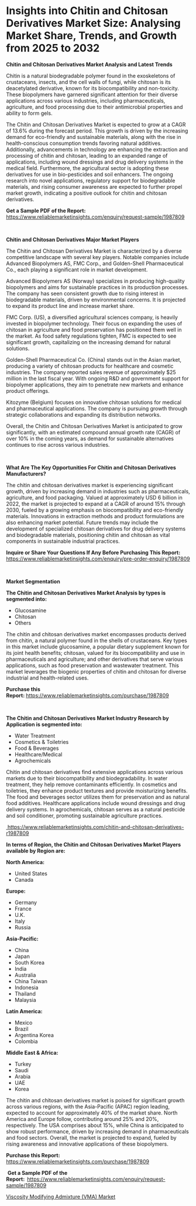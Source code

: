 <p><h1>Insights into Chitin and Chitosan Derivatives Market Size: Analysing Market Share, Trends, and Growth from 2025 to 2032</h1></p><p><strong>Chitin and Chitosan Derivatives Market Analysis and Latest Trends</strong></p>
<p><p>Chitin is a natural biodegradable polymer found in the exoskeletons of crustaceans, insects, and the cell walls of fungi, while chitosan is its deacetylated derivative, known for its biocompatibility and non-toxicity. These biopolymers have garnered significant attention for their diverse applications across various industries, including pharmaceuticals, agriculture, and food processing due to their antimicrobial properties and ability to form gels.</p><p>The Chitin and Chitosan Derivatives Market is expected to grow at a CAGR of 13.6% during the forecast period. This growth is driven by the increasing demand for eco-friendly and sustainable materials, along with the rise in health-conscious consumption trends favoring natural additives. Additionally, advancements in technology are enhancing the extraction and processing of chitin and chitosan, leading to an expanded range of applications, including wound dressings and drug delivery systems in the medical field. Furthermore, the agricultural sector is adopting these derivatives for use in bio-pesticides and soil enhancers. The ongoing research into novel applications, regulatory support for biodegradable materials, and rising consumer awareness are expected to further propel market growth, indicating a positive outlook for chitin and chitosan derivatives.</p></p>
<p><strong>Get a Sample PDF of the Report:&nbsp;</strong> <a href="https://www.reliablemarketinsights.com/enquiry/request-sample/1987809?utm_campaign=3507&utm_medium=2&utm_source=Github&utm_content=ia&utm_term=03042025&utm_id=chitin-and-chitosan-derivatives">https://www.reliablemarketinsights.com/enquiry/request-sample/1987809</a></p>
<p>&nbsp;</p>
<p><strong>Chitin and Chitosan Derivatives Major Market Players</strong></p>
<p><p>The Chitin and Chitosan Derivatives Market is characterized by a diverse competitive landscape with several key players. Notable companies include Advanced Biopolymers AS, FMC Corp., and Golden-Shell Pharmaceutical Co., each playing a significant role in market development.</p><p>Advanced Biopolymers AS (Norway) specializes in producing high-quality biopolymers and aims for sustainable practices in its production processes. The company has seen consistent growth due to rising interest in biodegradable materials, driven by environmental concerns. It is projected to expand its product line and increase market share.</p><p>FMC Corp. (US), a diversified agricultural sciences company, is heavily invested in biopolymer technology. Their focus on expanding the uses of chitosan in agriculture and food preservation has positioned them well in the market. As food safety regulations tighten, FMC is expected to see significant growth, capitalizing on the increasing demand for natural solutions.</p><p>Golden-Shell Pharmaceutical Co. (China) stands out in the Asian market, producing a variety of chitosan products for healthcare and cosmetic industries. The company reported sales revenue of approximately $25 million in the last fiscal year. With ongoing R&D and government support for biopolymer applications, they aim to penetrate new markets and enhance product offerings.</p><p>Kitozyme (Belgium) focuses on innovative chitosan solutions for medical and pharmaceutical applications. The company is pursuing growth through strategic collaborations and expanding its distribution networks.</p><p>Overall, the Chitin and Chitosan Derivatives Market is anticipated to grow significantly, with an estimated compound annual growth rate (CAGR) of over 10% in the coming years, as demand for sustainable alternatives continues to rise across various industries.</p></p>
<p>&nbsp;</p>
<p><strong>What Are The Key Opportunities For Chitin and Chitosan Derivatives Manufacturers?</strong></p>
<p><p>The chitin and chitosan derivatives market is experiencing significant growth, driven by increasing demand in industries such as pharmaceuticals, agriculture, and food packaging. Valued at approximately USD 6 billion in 2022, the market is projected to expand at a CAGR of around 15% through 2030, fueled by a growing emphasis on biocompatibility and eco-friendly materials. Innovations in extraction methods and product formulations are also enhancing market potential. Future trends may include the development of specialized chitosan derivatives for drug delivery systems and biodegradable materials, positioning chitin and chitosan as vital components in sustainable industrial practices.</p></p>
<p><strong>Inquire or Share Your Questions If Any Before Purchasing This Report:</strong> <a href="https://www.reliablemarketinsights.com/enquiry/pre-order-enquiry/1987809?utm_campaign=3507&utm_medium=2&utm_source=Github&utm_content=ia&utm_term=03042025&utm_id=chitin-and-chitosan-derivatives">https://www.reliablemarketinsights.com/enquiry/pre-order-enquiry/1987809</a></p>
<p>&nbsp;</p>
<p><strong>Market Segmentation</strong></p>
<p><strong>The Chitin and Chitosan Derivatives Market Analysis by types is segmented into:</strong></p>
<p><ul><li>Glucosamine</li><li>Chitosan</li><li>Others</li></ul></p>
<p><p>The chitin and chitosan derivatives market encompasses products derived from chitin, a natural polymer found in the shells of crustaceans. Key types in this market include glucosamine, a popular dietary supplement known for its joint health benefits; chitosan, valued for its biocompatibility and use in pharmaceuticals and agriculture; and other derivatives that serve various applications, such as food preservation and wastewater treatment. This market leverages the biogenic properties of chitin and chitosan for diverse industrial and health-related uses.</p></p>
<p><strong>Purchase this Report:&nbsp;</strong><a href="https://www.reliablemarketinsights.com/purchase/1987809?utm_campaign=3507&utm_medium=2&utm_source=Github&utm_content=ia&utm_term=03042025&utm_id=chitin-and-chitosan-derivatives">https://www.reliablemarketinsights.com/purchase/1987809</a></p>
<p>&nbsp;</p>
<p><strong>The Chitin and Chitosan Derivatives Market Industry Research by Application is segmented into:</strong></p>
<p><ul><li>Water Treatment</li><li>Cosmetics & Toiletries</li><li>Food & Beverages</li><li>Healthcare/Medical</li><li>Agrochemicals</li></ul></p>
<p><p>Chitin and chitosan derivatives find extensive applications across various markets due to their biocompatibility and biodegradability. In water treatment, they help remove contaminants efficiently. In cosmetics and toiletries, they enhance product textures and provide moisturizing benefits. The food and beverages sector utilizes them for preservation and as natural food additives. Healthcare applications include wound dressings and drug delivery systems. In agrochemicals, chitosan serves as a natural pesticide and soil conditioner, promoting sustainable agriculture practices.</p></p>
<p><a href="https://www.reliablemarketinsights.com/chitin-and-chitosan-derivatives-r1987809?utm_campaign=3507&utm_medium=2&utm_source=Github&utm_content=ia&utm_term=03042025&utm_id=chitin-and-chitosan-derivatives">&nbsp;https://www.reliablemarketinsights.com/chitin-and-chitosan-derivatives-r1987809</a></p>
<p><strong>In terms of Region, the Chitin and Chitosan Derivatives Market Players available by Region are:</strong></p>
<p>
    <p> <strong> North America: </strong>
        <ul>
            <li>United States</li>
            <li>Canada</li>
        </ul>
        </p> 
    <p> <strong> Europe: </strong>
        <ul>
            <li>Germany</li>
            <li>France</li>
            <li>U.K.</li>
            <li>Italy</li>
            <li>Russia</li>
        </ul>
        </p> 
    <p> <strong> Asia-Pacific: </strong>
        <ul>
            <li>China</li>
            <li>Japan</li>
            <li>South Korea</li>
            <li>India</li>
            <li>Australia</li>
            <li>China Taiwan</li>
            <li>Indonesia</li>
            <li>Thailand</li>
            <li>Malaysia</li>
        </ul>
        </p> 
    <p> <strong> Latin America: </strong>
        <ul>
            <li>Mexico</li>
            <li>Brazil</li>
            <li>Argentina Korea</li>
            <li>Colombia</li>
        </ul>
        </p> 
    <p> <strong> Middle East & Africa: </strong>
        <ul>
            <li>Turkey</li>
            <li>Saudi</li>
            <li>Arabia</li>
            <li>UAE</li>
            <li>Korea</li>
        </ul>
    </p>
    </p>
<p><p>The chitin and chitosan derivatives market is poised for significant growth across various regions, with the Asia-Pacific (APAC) region leading, expected to account for approximately 40% of the market share. North America and Europe follow, contributing around 25% and 20%, respectively. The USA comprises about 15%, while China is anticipated to show robust performance, driven by increasing demand in pharmaceuticals and food sectors. Overall, the market is projected to expand, fueled by rising awareness and innovative applications of these biopolymers.</p></p>
<p><strong>Purchase this Report: </strong><a href="https://www.reliablemarketinsights.com/purchase/1987809?utm_campaign=3507&utm_medium=2&utm_source=Github&utm_content=ia&utm_term=03042025&utm_id=chitin-and-chitosan-derivatives">https://www.reliablemarketinsights.com/purchase/1987809</a></p>
<p>&nbsp;<strong>Get a Sample PDF of the Report:&nbsp;&nbsp;</strong><a href="https://www.reliablemarketinsights.com/enquiry/request-sample/1987809?utm_campaign=3507&utm_medium=2&utm_source=Github&utm_content=ia&utm_term=03042025&utm_id=chitin-and-chitosan-derivatives">https://www.reliablemarketinsights.com/enquiry/request-sample/1987809</a></p>
<p><strong></strong></p>
<p><p><a href="https://github.com/belhejmawoue/Market-Research-Report-List-1/blob/main/viscosity-modifying-admixture-vma-market.md?utm_campaign=3507&utm_medium=2&utm_source=Github&utm_content=ia&utm_term=03042025&utm_id=chitin-and-chitosan-derivatives">Viscosity Modifying Admixture (VMA) Market</a></p></p>